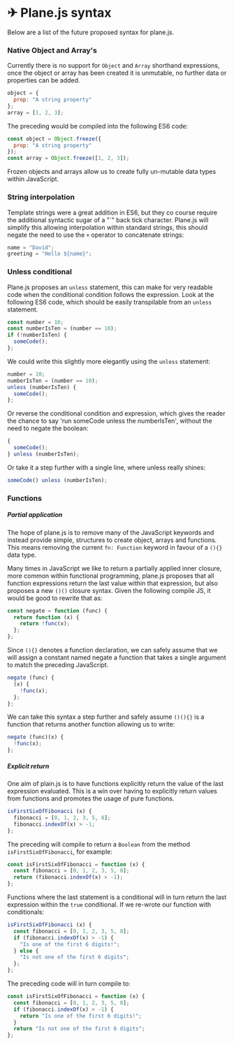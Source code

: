 # ✈ Plane.js syntax

Below are a list of the future proposed syntax for plane.js.

### Native Object and Array's

Currently there is no support for `Object` and `Array` shorthand expressions, once the object or array has been created it is unmutable, no further data or properties can be added.

```javascript
object = {
  prop: "A string property"
};
array = [1, 2, 3];
```

The preceding would be compiled into the following ES6 code:

```javascript
const object = Object.freeze({
  prop: "A string property"
});
const array = Object.freeze([1, 2, 3]);
```

Frozen objects and arrays allow us to create fully un-mutable data types within JavaScript.

### String interpolation

Template strings were a great addition in ES6, but they co course require the additional syntactic sugar of a "\`" back tick character. Plane.js will simplify this allowing interpolation within standard strings, this should negate the need to use the `+` operator to concatenate strings:

```javascript
name = "David";
greeting = "Hello ${name}";
```

### Unless conditional

Plane.js proposes an `unless` statement, this can make for very readable code when the conditional condition follows the expression. Look at the following ES6 code, which should be easily transpilable from an `unless` statement.

```javascript
const number = 10;
const numberIsTen = (number == 10);
if (!numberIsTen) {
  someCode();
};
```

We could write this slightly more elegantly using the `unless` statement:

```javascript
number = 10;
numberIsTen = (number == 10);
unless (numberIsTen) {
  someCode();
};
```

Or reverse the conditional condition and expression, which gives the reader the chance to say 'run someCode unless the numberIsTen', without the need to negate the boolean:

```javascript
{
  someCode();
} unless (numberIsTen);
```

Or take it a step further with a single line, where unless really shines:

```javascript
someCode() unless (numberIsTen);
```

### Functions

##### Partial application

The hope of plane.js is to remove many of the JavaScript keywords and instead provide simple, structures to create object, arrays and functions. This means removing the current `fn: Function` keyword in favour of a `(){}` data type.

Many times in JavaScript we like to return a partially applied inner closure, more common within functional programming, plane.js proposes that all function expressions return the last value within that expression, but also proposes a new `()()` closure syntax. Given the following compile JS, it would be good to rewrite that as:

```javascript
const negate = function (func) {
  return function (x) {
    return !func(x);
  };
};
```

Since `(){}` denotes a function declaration, we can safely assume that we will assign a constant named negate a function that takes a single argument to match the preceding JavaScript.

```javascript
negate (func) {
  (x) {
    !func(x);
  };
};
```

We can take this syntax a step further and safely assume `()(){}` is a function that returns another function allowing us to write:

```javascript
negate (func)(x) {
  !func(x);
};
```

##### Explicit return

One aim of plain.js is to have functions explicitly return the value of the last expression evaluated. This is a win over having to explicitly return values from functions and promotes the usage of pure functions.

```javascript
isFirstSixOfFibonacci (x) {
  fibonacci = [0, 1, 2, 3, 5, 8];
  fibonacci.indexOf(x) > -1;
};
```

The preceding will compile to return a `Boolean` from the method `isFirstSixOfFibonacci`, for example:

```javascript
const isFirstSixOfFibonacci = function (x) {
  const fibonacci = [0, 1, 2, 3, 5, 8];
  return (fibonacci.indexOf(x) > -1);
};
```

Functions where the last statement is a conditional will in turn return the last expression within the `true` conditional. If we re-wrote our function with conditionals:

```javascript
isFirstSixOfFibonacci (x) {
  const fibonacci = [0, 1, 2, 3, 5, 8];
  if (fibonacci.indexOf(x) > -1) {
    "Is one of the first 6 digits!";
  } else {
    "Is not one of the first 6 digits";
  };
};
```

The preceding code will in turn compile to:

```javascript
const isFirstSixOfFibonacci = function (x) {
  const fibonacci = [0, 1, 2, 3, 5, 8];
  if (fibonacci.indexOf(x) > -1) {
    return "Is one of the first 6 digits!";
  }
  return "Is not one of the first 6 digits";
};
```
